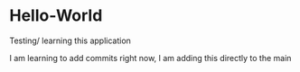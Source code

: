 # Hello-World
Testing/ learning this application

I am learning to add commits right now, I am adding this directly to the main
